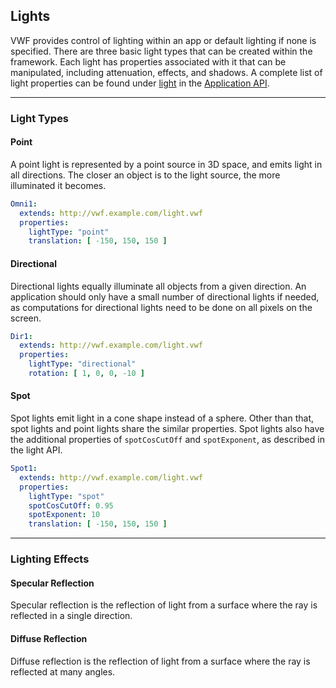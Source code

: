 ## <a name="lights">Lights</a>
 
VWF provides control of lighting within an app or default lighting if none is specified. There are three basic light types that can be created within the framework. Each light has properties associated with it that can be manipulated, including attenuation, effects, and shadows. A complete list of light properties can be found under [light](http://demo.virtual.wf/web/docs/jsdoc_cmp/symbols/light.vwf.html) in the [Application API](#application-api).

-------------------

### Light Types

#### Point

A point light is represented by a point source in 3D space, and emits light in all directions. The closer an object is to the light source, the more illuminated it becomes.

```yaml
Omni1:
  extends: http://vwf.example.com/light.vwf
  properties:
    lightType: "point"
    translation: [ -150, 150, 150 ]
```

#### Directional

Directional lights equally illuminate all objects from a given direction. An application should only have a small number of directional lights if needed, as computations for directional lights need to be done on all pixels on the screen. 

```yaml
Dir1:
  extends: http://vwf.example.com/light.vwf
  properties:
    lightType: "directional"
    rotation: [ 1, 0, 0, -10 ]
```

#### Spot

Spot lights emit light in a cone shape instead of a sphere. Other than that, spot lights and point lights share the similar properties. Spot lights also have the additional properties of <code>spotCosCutOff</code> and <code>spotExponent</code>, as described in the light API.

```yaml
Spot1:
  extends: http://vwf.example.com/light.vwf
  properties:
    lightType: "spot"
    spotCosCutOff: 0.95
    spotExponent: 10
    translation: [ -150, 150, 150 ]
```

-------------------

### Lighting Effects

#### Specular Reflection

Specular reflection is the reflection of light from a surface where the ray is reflected in a single direction. 

#### Diffuse Reflection
   
Diffuse reflection is the reflection of light from a surface where the ray is reflected at many angles.

